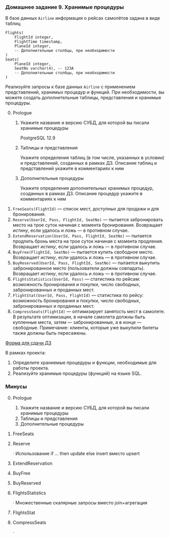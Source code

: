 ### Домашнее задание 9. Хранимые процедуры

В базе данных `Airline` информация о рейсах самолётов задана в виде таблиц

    Flights(
        FlightId integer, 
        FlightTime timestamp, 
        PlaneId integer,
        -- Дополнительные столбцы, при необходимости
    )
    Seats(
        PlaneId integer,
        SeatNo varchar(4), -- 123A
        -- Дополнительные столбцы, при необходимости
    )

Реализуйте запросы к базе данных `Airline` с применением представлений, хранимых процедур и функций. При необходимости, вы можете создать дополнительные таблицы, представления и хранимые процедуры.

0. Prologue
    1. Укажите название и версию СУБД, для которой вы писали хранимые процедуры

       PostgreSQL 12.9
    2. Таблицы и представления

       Укажите определения таблиц (в том числе, указанных в условии) и представлений, созданных в рамках ДЗ. Описание таблиц и представлений укажите в комментариях к ним
    3. Дополнительные процедуры

       Укажите определения дополнительных хранимых процедур, созданных в рамках ДЗ. Описание процедур укажите в комментариях к ним
1. `FreeSeats(FlightId)` — список мест, доступных для продажи и для бронирования.
2. `Reserve(UserId, Pass, FlightId, SeatNo)` — пытается забронировать место на трое суток начиная с момента бронирования. Возвращает _истину_, если удалось и _ложь_ — в противном случае.
3. `ExtendReservation(UserId, Pass, FlightId, SeatNo)` — пытается продлить бронь места на трое суток начиная с момента продления. Возвращает _истину_, если удалось и _ложь_ — в противном случае.
4. `BuyFree(FlightId, SeatNo)` — пытается купить свободное место. Возвращает _истину_, если удалось и _ложь_ — в противном случае.
5. `BuyReserved(UserId, Pass, FlightId, SeatNo)` — пытается выкупить забронированное место (пользователи должны совпадать). Возвращает _истину_, если удалось и _ложь_ — в противном случае.
6. `FlightsStatistics(UserId, Pass)` — статистика по рейсам: возможность бронирования и покупки, число свободных, забронированных и проданных мест.
7. `FlightStat(UserId, Pass, FlightId)` — статистика по рейсу: возможность бронирования и покупки, число свободных, забронированных и проданных мест.
8. `CompressSeats(FlightId)` — оптимизирует занятость мест в самолете. В результате оптимизации, в начале самолета должны быть купленные места, затем — забронированные, а в конце — свободные. Примечание: клиенты, которые уже выкупили билеты также должны быть пересажены.

[Форма для сдачи ДЗ](https://docs.google.com/forms/d/e/1FAIpQLSdvfD-BX6f3M-LNVX_4ZiNRm2YjcONxHmvGT5UMrlfCDDq2-A/viewform)

В рамках проекта:

1.  Определите храниемые процедуры и функции, необходимые для работы проекта.
2.  Реализуйте хранимые процедуры (функций) на языке SQL.

### Минусы

0. Prologue
    1. Укажите название и версию СУБД, для которой вы писали хранимые процедуры
    2. Таблицы и представления
    3. Дополнительные процедуры
1. FreeSeats
2. Reserve

    · Использование if ... then update else insert вместо upsert
3. ExtendReservation
4. BuyFree
5. BuyReserved
6. FlightsStatistics

   · Множественные скалярные запросы вместо join+агрегация
7. FlightsStat
8. CompressSeats

   ·
